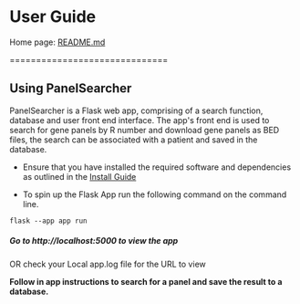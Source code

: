 # User Guide 

Home page: [README.md](/README.md)

==============================

## Using PanelSearcher
PanelSearcher is a Flask web app, comprising of a search function, database and user front end interface.
The app's front end is used to search for gene panels by R number and download gene panels as BED files, the search 
can be associated with a patient and saved in the database.

- Ensure that you have installed the required software and dependencies as outlined in the [Install Guide](/INSTALL.md)

- To spin up the Flask App run the following command on the command line. 
```
flask --app app run 
```
##### Go to http://localhost:5000 to view the app
OR check your Local app.log file for the URL to view

**Follow in app instructions to search for a panel and save the result to a database.**